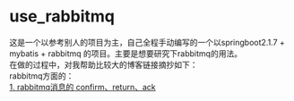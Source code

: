 # use_rabbitmq
这是一个以参考别人的项目为主，自己全程手动编写的一个以springboot2.1.7 + mybatis + rabbitmq 的项目。主要是想要研究下rabbitmq的用法。<br>
在做的过程中，对我帮助比较大的博客链接摘抄如下：<br>
rabbitmq方面的：<br>
<a href="https://www.jianshu.com/p/2c5eebfd0e95">1. rabbitmq消息的 confirm、return、ack</a>
